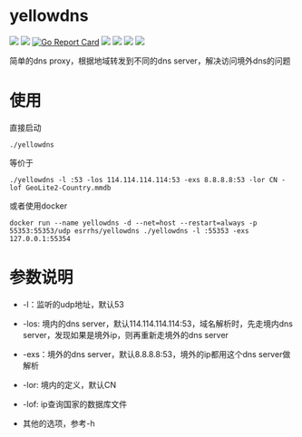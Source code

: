 # yellowdns

[<img src="https://img.shields.io/github/license/esrrhs/yellowdns">](https://github.com/esrrhs/yellowdns)
[<img src="https://img.shields.io/github/languages/top/esrrhs/yellowdns">](https://github.com/esrrhs/yellowdns)
[![Go Report Card](https://goreportcard.com/badge/github.com/esrrhs/yellowdns)](https://goreportcard.com/report/github.com/esrrhs/yellowdns)
[<img src="https://img.shields.io/github/v/release/esrrhs/yellowdns">](https://github.com/esrrhs/yellowdns/releases)
[<img src="https://img.shields.io/github/downloads/esrrhs/yellowdns/total">](https://github.com/esrrhs/yellowdns/releases)
[<img src="https://img.shields.io/docker/pulls/esrrhs/yellowdns">](https://hub.docker.com/repository/docker/esrrhs/yellowdns)
[<img src="https://img.shields.io/github/workflow/status/esrrhs/yellowdns/Go">](https://github.com/esrrhs/yellowdns/actions)

简单的dns proxy，根据地域转发到不同的dns server，解决访问境外dns的问题

# 使用
直接启动
```
./yellowdns
```
等价于
```
./yellowdns -l :53 -los 114.114.114.114:53 -exs 8.8.8.8:53 -lor CN -lof GeoLite2-Country.mmdb
```
或者使用docker
```
docker run --name yellowdns -d --net=host --restart=always -p 55353:55353/udp esrrhs/yellowdns ./yellowdns -l :55353 -exs 127.0.0.1:55354
```
# 参数说明
* -l：监听的udp地址，默认53

* -los: 境内的dns server，默认114.114.114.114:53，域名解析时，先走境内dns server，发现如果是境外ip，则再重新走境外的dns server

* -exs：境外的dns server，默认8.8.8.8:53，境外的ip都用这个dns server做解析

* -lor: 境内的定义，默认CN

* -lof: ip查询国家的数据库文件

* 其他的选项，参考-h
